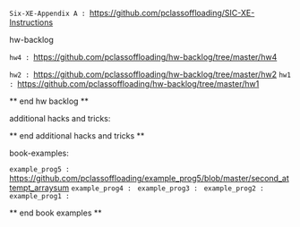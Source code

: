 `Six-XE-Appendix A : `https://github.com/pclassoffloading/SIC-XE-Instructions

hw-backlog

`hw4 : `https://github.com/pclassoffloading/hw-backlog/tree/master/hw4
  
`hw2 : `https://github.com/pclassoffloading/hw-backlog/tree/master/hw2
`hw1 : `https://github.com/pclassoffloading/hw-backlog/tree/master/hw1

** end hw backlog ** 

additional hacks and tricks:

** end additional hacks and tricks **

book-examples:

`example_prog5 : `https://github.com/pclassoffloading/example_prog5/blob/master/second_attempt_arraysum
`example_prog4 : `
`example_prog3 : `
`example_prog2 : `
`example_prog1 : `

** end book examples **

